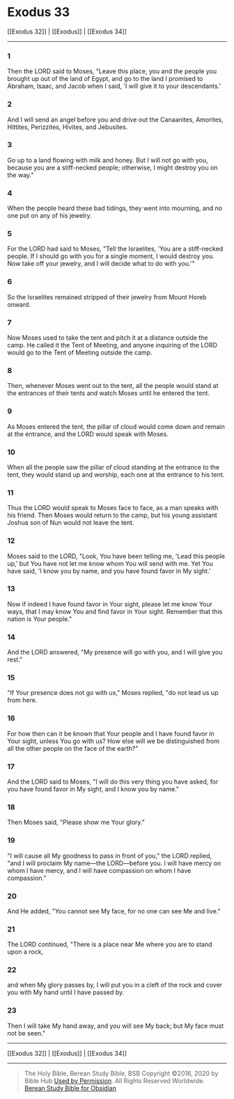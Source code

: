 # Exodus 33

[[Exodus 32]] | [[Exodus]] | [[Exodus 34]]

---

### 1
Then the LORD said to Moses, "Leave this place, you and the people you brought up out of the land of Egypt, and go to the land I promised to Abraham, Isaac, and Jacob when I said, 'I will give it to your descendants.'

### 2
And I will send an angel before you and drive out the Canaanites, Amorites, Hittites, Perizzites, Hivites, and Jebusites.

### 3
Go up to a land flowing with milk and honey. But I will not go with you, because you are a stiff-necked people; otherwise, I might destroy you on the way."

### 4
When the people heard these bad tidings, they went into mourning, and no one put on any of his jewelry.

### 5
For the LORD had said to Moses, "Tell the Israelites, 'You are a stiff-necked people. If I should go with you for a single moment, I would destroy you. Now take off your jewelry, and I will decide what to do with you.'"

### 6
So the Israelites remained stripped of their jewelry from Mount Horeb onward.

### 7
Now Moses used to take the tent and pitch it at a distance outside the camp. He called it the Tent of Meeting, and anyone inquiring of the LORD would go to the Tent of Meeting outside the camp.

### 8
Then, whenever Moses went out to the tent, all the people would stand at the entrances of their tents and watch Moses until he entered the tent.

### 9
As Moses entered the tent, the pillar of cloud would come down and remain at the entrance, and the LORD would speak with Moses.

### 10
When all the people saw the pillar of cloud standing at the entrance to the tent, they would stand up and worship, each one at the entrance to his tent.

### 11
Thus the LORD would speak to Moses face to face, as a man speaks with his friend. Then Moses would return to the camp, but his young assistant Joshua son of Nun would not leave the tent.

### 12
Moses said to the LORD, "Look, You have been telling me, 'Lead this people up,' but You have not let me know whom You will send with me. Yet You have said, 'I know you by name, and you have found favor in My sight.'

### 13
Now if indeed I have found favor in Your sight, please let me know Your ways, that I may know You and find favor in Your sight. Remember that this nation is Your people."

### 14
And the LORD answered, "My presence will go with you, and I will give you rest."

### 15
"If Your presence does not go with us," Moses replied, "do not lead us up from here.

### 16
For how then can it be known that Your people and I have found favor in Your sight, unless You go with us? How else will we be distinguished from all the other people on the face of the earth?"

### 17
And the LORD said to Moses, "I will do this very thing you have asked, for you have found favor in My sight, and I know you by name."

### 18
Then Moses said, "Please show me Your glory."

### 19
"I will cause all My goodness to pass in front of you," the LORD replied, "and I will proclaim My name—the LORD—before you. I will have mercy on whom I have mercy, and I will have compassion on whom I have compassion."

### 20
And He added, "You cannot see My face, for no one can see Me and live."

### 21
The LORD continued, "There is a place near Me where you are to stand upon a rock,

### 22
and when My glory passes by, I will put you in a cleft of the rock and cover you with My hand until I have passed by.

### 23
Then I will take My hand away, and you will see My back; but My face must not be seen."

---

[[Exodus 32]] | [[Exodus]] | [[Exodus 34]]

---

> The Holy Bible, Berean Study Bible, BSB
> Copyright &copy;2016, 2020 by Bible Hub
> [Used by Permission](https://berean.bible/terms.htm). All Rights Reserved Worldwide.
> [Berean Study Bible for Obsidian](https://github.com/gapmiss/berean-study-bible-for-obsidian)</small>


